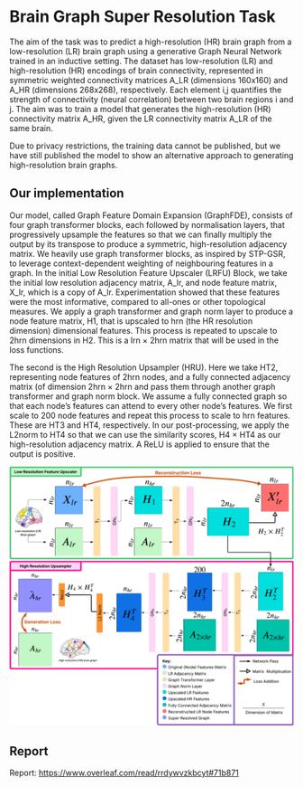 # Brain Graph Super Resolution Task
The aim of the task was to predict a high-resolution (HR) brain graph from a low-resolution (LR) brain graph using a generative Graph Neural Network trained in an inductive setting.
The dataset has low-resolution (LR) and high-resolution (HR) encodings of brain connectivity, represented in symmetric weighted connectivity matrices A_LR (dimensions 160x160) and A_HR (dimensions 268x268), respectively. Each element i,j quantifies the strength of connectivity (neural correlation) between two brain regions i and j. The aim was to train a model that generates the high-resolution (HR) connectivity matrix A_HR, given the LR connectivity matrix A_LR of the same brain.

Due to privacy restrictions, the training data cannot be published, but we have still published the model to show an alternative approach to generating high-resolution brain graphs. 

## Our implementation 
Our model, called Graph Feature Domain Expansion (GraphFDE), consists of four graph transformer blocks, each followed by normalisation layers, that progressively upsample the features so that we can finally multiply the output by its
transpose to produce a symmetric, high-resolution adjacency matrix. We heavily use graph transformer blocks, as inspired by STP-GSR, to leverage context-dependent weighting of neighbouring features in a graph. In the initial Low Resolution Feature Upscaler (LRFU) Block,
we take the initial low resolution adjacency matrix, A_lr, and node feature matrix, X_lr, which is a copy of A_lr. Experimentation showed that these features were the most informative, compared to all-ones or other topological measures. We apply a graph transformer and graph norm layer to produce a node feature matrix, H1, that is upscaled to hrn (the HR resolution dimension) dimensional features. This process is repeated to upscale to 2hrn dimensions in H2. This is a lrn × 2hrn matrix that will be used in the loss functions.

The second is the High Resolution Upsampler (HRU). Here we take HT2, representing node features of 2hrn nodes, and a fully connected adjacency matrix (of dimension 2hrn × 2hrn and pass them through another graph transformer and graph norm block. We assume a fully connected graph so that each node’s features can attend to every other node’s features. We first scale to 200 node features and repeat this process to scale to hrn features. These are HT3 and HT4, respectively. In our post-processing, we apply the L2norm to HT4 so that we can use the similarity scores, H4 × HT4 as our high-resolution adjacency matrix. A ReLU is applied to ensure that the output is positive.


![Screenshot](images/arch.png "Model architecture")
## Report 
Report: https://www.overleaf.com/read/rrdywvzkbcyt#71b871
